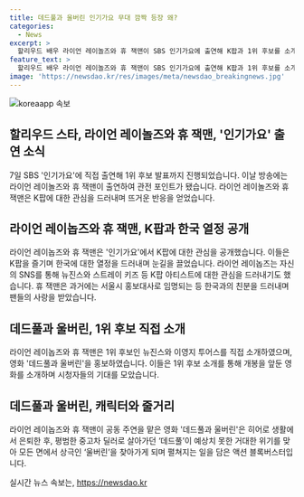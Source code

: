 ```yaml
---
title: 데드풀과 울버린 인기가요 무대 깜짝 등장 왜?
categories:
  - News
excerpt: >
  할리우드 배우 라이언 레이놀즈와 휴 잭맨이 SBS 인기가요에 출연해 K팝과 1위 후보를 소개함. 둘은 K팝에 대한 애정을 드러내며 개봉을 앞둔 영화 데드풀과 울버린을 소개하기도. 이들은 한국을 방문하며 뉴진스와 스트레이 키즈를 언급하며 K팝에 관심을 보였고, 공동 주연으로 출연한 영화 데드풀과 울버린을 홍보하기 위해 활발한 활동을 펼치고 있다.
feature_text: >
  할리우드 배우 라이언 레이놀즈와 휴 잭맨이 SBS 인기가요에 출연해 K팝과 1위 후보를 소개함. 둘은 K팝에 대한 애정을 드러내며 개봉을 앞둔 영화 데드풀과 울버린을 소개하기도. 이들은 한국을 방문하며 뉴진스와 스트레이 키즈를 언급하며 K팝에 관심을 보였고, 공동 주연으로 출연한 영화 데드풀과 울버린을 홍보하기 위해 활발한 활동을 펼치고 있다.
image: 'https://newsdao.kr/res/images/meta/newsdao_breakingnews.jpg'
---
```


<p><img src="https://newsdao.kr/res/images/meta/newsdao_breakingnews.jpg" alt="koreaapp 속보" /></p>

<h2 data-ke-size="size26">할리우드 스타, 라이언 레이놀즈와 휴 잭맨, '인기가요' 출연 소식</h2>

<p data-ke-size="size16">7일 SBS '인기가요'에 직접 출연해 1위 후보 발표까지 진행되었습니다. 이날 방송에는 라이언 레이놀즈와 휴 잭맨이 출연하여 관전 포인트가 됐습니다. 라이언 레이놀즈와 휴 잭맨은 K팝에 대한 관심을 드러내며 뜨거운 반응을 얻었습니다.</p>

<h2 data-ke-size="size26">라이언 레이놉즈와 휴 잭맨, K팝과 한국 열정 공개</h2>

<p data-ke-size="size16">라이언 레이놉즈와 휴 잭맨은 '인기가요'에서 K팝에 대한 관심을 공개했습니다. 이들은 K팝을 즐기며 한국에 대한 열정을 드러내며 눈길을 끌었습니다. 라이언 레이놉즈는 자신의 SNS를 통해 뉴진스와 스트레이 키즈 등 K팝 아티스트에 대한 관심을 드러내기도 했습니다. 휴 잭맨은 과거에는 서울시 홍보대사로 임명되는 등 한국과의 친분을 드러내며 팬들의 사랑을 받았습니다.</p>

<h2 data-ke-size="size26">데드풀과 울버린, 1위 후보 직접 소개</h2>

<p data-ke-size="size16">라이언 레이놉즈와 휴 잭맨은 1위 후보인 뉴진스와 이영지 투어스를 직접 소개하였으며, 영화 '데드풀과 울버린'을 홍보하였습니다. 이들은 1위 후보 소개를 통해 개봉을 앞둔 영화를 소개하며 시청자들의 기대를 모았습니다.</p>

<h2 data-ke-size="size26">데드풀과 울버린, 캐릭터와 줄거리</h2>

<p data-ke-size="size16">라이언 레이놉즈와 휴 잭맨이 공동 주연을 맡은 영화 '데드풀과 울버린'은 히어로 생활에서 은퇴한 후, 평범한 중고차 딜러로 살아가던 ‘데드풀’이 예상치 못한 거대한 위기를 맞아 모든 면에서 상극인 ‘울버린’을 찾아가게 되며 펼쳐지는 일을 담은 액션 블록버스터입니다.</p>
실시간 뉴스 속보는, <a href="https://newsdao.kr" rel="dofollow">https://newsdao.kr</a>


